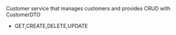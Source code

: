 Customer service that manages customers and provides CRUD with CustomerDTO
- GET,CREATE,DELETE,UPDATE